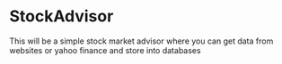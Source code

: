 # StockAdvisor
This will be a simple stock market advisor where you can get data from websites or yahoo finance and store into databases
